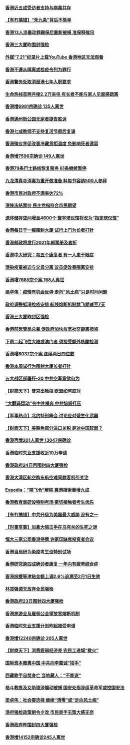 #### [香港近五成受访者支持与病毒共存](../pages/nsc415/n13687317.md) 
#### [【有冇搞错】“朱九条”背后不简单](../pages/nsc415/n13684635.md) 
#### [香港13人涉暴动罪踢保后重新被捕 准保释候讯](../pages/nsc415/n13684665.md) 
#### [香港三大厦昨围封强检](../pages/nsc415/n13684643.md) 
#### [外媒“7.21”纪录片上载YouTube 香港地区无法观看](../pages/nsc415/n13684615.md) 
#### [香港不遵从隔离或检疫令列为罪行](../pages/nsc415/n13684608.md) 
#### [香港警务处取消居港七年入职要求](../pages/nsc415/n13684599.md) 
#### [生命热线首两月接2.2万来电 有长者不能与家人见面感疏离](../pages/nsc415/n13684517.md) 
#### [香港增6981宗确诊 135人离世](../pages/nsc415/n13684484.md) 
#### [香港通州街公园无家者提告胜诉](../pages/nsc415/n13682091.md) 
#### [香港七成教师不支持复活节假后复课](../pages/nsc415/n13682085.md) 
#### [香港殡仪界促改善冷藏货柜温度 免影响死者遗容](../pages/nsc415/n13682076.md) 
#### [香港增7596宗确诊 149人离世](../pages/nsc415/n13682073.md) 
#### [香港79条巴士路线恢复服务 61条继续暂停](../pages/nsc415/n13682060.md) 
#### [九龙清真寺消毒为重开做准备 料每节容纳500人参拜](../pages/nsc415/n13682006.md) 
#### [香港市民对政府不满率达72%](../pages/nsc415/n13681986.md) 
#### [港铁冻结票价 民主党指符合市民期望](../pages/nsc415/n13679853.md) 
#### [遗体储存空间增至4600个 寰宇殡仪馆将改为“指定殡仪馆”](../pages/nsc415/n13679831.md) 
#### [香港每日于一幢围封大厦 试行上门为长者打针](../pages/nsc415/n13679819.md) 
#### [香港邮政将发行2021年邮票册及套折](../pages/nsc415/n13679808.md) 
#### [香港中大研究：每五个康复者 有一人患干眼症](../pages/nsc415/n13679790.md) 
#### [港染疫童被迫与父母分离 议员促改善隔离安排](../pages/nsc415/n13679758.md) 
#### [香港增7685宗个案 168人离世](../pages/nsc415/n13679714.md) 
#### [梁卓伟：疫情有机会反弹 走向“风土病”只是时间问题](../pages/nsc415/n13677288.md) 
#### [政府调整抵港检疫安排 航线熔断机制禁飞期减至7天](../pages/nsc415/n13677268.md) 
#### [香港三大厦昨封区强检](../pages/nsc415/n13677116.md) 
#### [香港前医管局总裁 促政府加快放宽社交距离措施](../pages/nsc415/n13677105.md) 
#### [下周二起飞往大陆或澳门者 须接受额外核酸检测](../pages/nsc415/n13677085.md) 
#### [香港增8037宗个案 连续两日四位数](../pages/nsc415/n13677068.md) 
#### [香港本周试行为围封大厦长者打针](../pages/nsc415/n13677053.md) 
#### [五大战区部署歼-20 中共空军意欲何为](../pages/nsc415/n13675009.md) 
#### [【财商天下】普京出险招 欧盟如何应对](../pages/nsc415/n13674994.md) 
#### [“大翻译运动”令中共裸奔 中共恼怒打压](../pages/nsc415/n13674838.md) 
#### [【军事热点】北约特别峰会 讨论应对俄生化武器](../pages/nsc415/n13673936.md) 
#### [【财商天下】美豁免部分进口关税 是对中国软弱？](../pages/nsc415/n13673298.md) 
#### [香港再增201人离世 13047宗确诊](../pages/nsc415/n13671313.md) 
#### [香港临时失业支援收近10万申请](../pages/nsc415/n13671284.md) 
#### [香港政府24日再围封四大厦强检](../pages/nsc415/n13671311.md) 
#### [香港大湾区航空购东航空难同款客机引关注](../pages/nsc415/n13671293.md) 
#### [Expedia：“禁飞令”解除 离港搜索量增九成](../pages/nsc415/n13671285.md) 
#### [香港教育局研设特别考场 密切接触者考生优先](../pages/nsc415/n13671277.md) 
#### [【有冇搞错】中共升级为美国最大威胁 没有之一](../pages/nsc415/n13668412.md) 
#### [【时事军事】加拿大狙击手在乌克兰的生死之谜](../pages/nsc415/n13669558.md) 
#### [恒大三家公司香港停牌 许家印缺席投资者会议](../pages/nsc415/n13668823.md) 
#### [香港当局研为染疫考生设特别试场](../pages/nsc415/n13668722.md) 
#### [香港研究逾四成确诊者康复 一年内有疲劳综合症](../pages/nsc415/n13668710.md) 
#### [香港综援等津贴金额上调2.6%追溯至2月1日生效](../pages/nsc415/n13668705.md) 
#### [林郑强调无放弃全民强检](../pages/nsc415/n13668702.md) 
#### [香港政府23日围封四大厦强检](../pages/nsc415/n13668689.md) 
#### [香港旅游业及雇佣公会望放宽熔断机制](../pages/nsc415/n13668676.md) 
#### [香港临时失业支援计划昨起接受申请](../pages/nsc415/n13668668.md) 
#### [香港增12240宗确诊 205人离世](../pages/nsc415/n13668643.md) 
#### [【财商天下】消费疲弱经济差 农民工进城“救火”](../pages/nsc415/n13668288.md) 
#### [国际资本撤离中国 中共向李嘉诚“招手”](../pages/nsc415/n13666709.md) 
#### [西藏歌手自焚身亡 当地藏人：“不能说”](../pages/nsc415/n13666484.md) 
#### [格斗教练及女助理涉煽动被捕 国安处指涉组革命军或控国安法](../pages/nsc415/n13666063.md) 
#### [梁卓伟：社会要选择 继续“清零”或“走向风土病”](../pages/nsc415/n13666044.md) 
#### [港府强检政策朝令夕改 市民束手无策大感无奈](../pages/nsc415/n13666009.md) 
#### [香港政府昨围封四大厦强检](../pages/nsc415/n13666013.md) 
#### [香港增14152宗确诊245人离世](../pages/nsc415/n13665987.md) 

